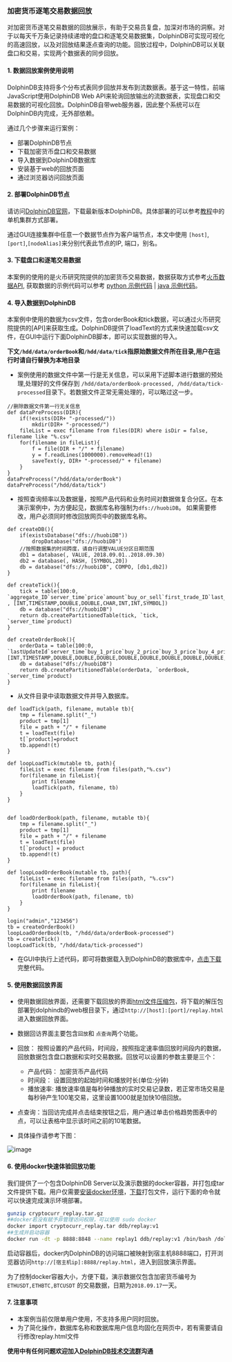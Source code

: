 ### 加密货币逐笔交易数据回放

对加密货币逐笔交易数据的回放展示，有助于交易员复盘，加深对市场的洞察。对于以每天千万条记录持续递增的盘口和逐笔交易数据集，DolphinDB可实现可视化的高速回放，以及对回放结果逐点查询的功能。回放过程中，DolphinDB可以关联盘口和交易，实现两个数据表的同步回放。

#### 1. 数据回放案例使用说明

DolphinDB支持将多个分布式表同步回放并发布到流数据表。基于这一特性，前端JavaScript使用DolphinDB Web API来轮询回放输出的流数据表，实现盘口和交易数据的可视化回放。DolphinDB自带web服务器，因此整个系统可以在DolphinDB内完成，无外部依赖。

通过几个步骤来运行案例：

* 部署DolphinDB节点
* 下载加密货币盘口和交易数据
* 导入数据到DolphinDB数据库
* 安装基于web的回放页面
* 通过浏览器访问回放页面

#### 2. 部署DolphinDB节点
请访问[DolphinDB官网](https://www.dolphindb.cn/downloads.html)，下载最新版本DolphinDB。具体部署的可以参考[教程](https://github.com/dolphindb/Tutorials_CN/blob/master/single_machine_cluster_deploy.md)中的单机集群方式部署。

通过GUI连接集群中任意一个数据节点作为客户端节点，本文中使用 `[host]`,`[port]`,`[nodeAlias]`来分别代表此节点的IP, 端口，别名。
#### 3. 下载盘口和逐笔交易数据
本案例的使用的是火币研究院提供的加密货币交易数据，数据获取方式参考[火币数据API](https://huobiapi.github.io/docs/spot/v1/cn/), 获取数据的示例代码可以参考 [python 示例代码](https://github.com/huobiapi/Futures-Python-demo) | [java 示例代码](https://github.com/huobiapi/Futures-Java-demo)。
#### 4. 导入数据到DolphinDB

本案例中使用的数据为csv文件，包含orderBook和tick数据，可以通过火币研究院提供的[API]来获取生成。DolphinDB提供了loadText的方式来快速加载csv文件，在GUI中运行下面DolphinDB脚本，即可以实现数据的导入。

**下文`/hdd/data/orderBook`和`/hdd/data/tick`指原始数据文件所在目录,用户在运行时请自行替换为本地目录** 

* 案例使用的数据文件中第一行是无关信息，可以采用下述脚本进行数据的预处理,处理好的文件保存到 `/hdd/data/orderBook-processed, /hdd/data/tick-processed`目录下。若数据文件正常无需处理的，可以略过这一步。
```kdb
//删除数据文件第一行无关信息
def dataPreProcess(DIR){
	if(!exists(DIR+ "-processed/"))
		mkdir(DIR+ "-processed/")
	fileList = exec filename from files(DIR) where isDir = false, filename like "%.csv"
	for(filename in fileList){
		f = file(DIR + "/" + filename)
		y = f.readLines(1000000).removeHead!(1)
		saveText(y, DIR+ "-processed/" + filename)
	}
}
dataPreProcess("/hdd/data/orderBook")
dataPreProcess("/hdd/data/tick")
```

* 按照查询频率以及数据量，按照产品代码和业务时间对数据做复合分区。在本演示案例中，为方便起见，数据库名称强制为`dfs://huobiDB`。 如果需要修改，用户必须同时修改回放网页中的数据库名称。
```kdb
def createDB(){
	if(existsDatabase("dfs://huobiDB"))
		dropDatabase("dfs://huobiDB")
    //按照数据集的时间跨度，请自行调整VALUE分区日期范围
	db1 = database(, VALUE, 2018.09.01..2018.09.30)
	db2 = database(, HASH, [SYMBOL,20])
	db = database("dfs://huobiDB", COMPO, [db1,db2])
}

def createTick(){
	tick = table(100:0, `aggregate_ID`server_time`price`amount`buy_or_sell`first_trade_ID`last_trade_ID`product , [INT,TIMESTAMP,DOUBLE,DOUBLE,CHAR,INT,INT,SYMBOL])
	db = database("dfs://huobiDB")
	return db.createPartitionedTable(tick, `tick, `server_time`product)
}

def createOrderBook(){
	orderData = table(100:0, `lastUpdateId`server_time`buy_1_price`buy_2_price`buy_3_price`buy_4_price`buy_5_price`buy_6_price`buy_7_price`buy_8_price`buy_9_price`buy_10_price`buy_11_price`buy_12_price`buy_13_price`buy_14_price`buy_15_price`buy_16_price`buy_17_price`buy_18_price`buy_19_price`buy_20_price`sell_1_price`sell_2_price`sell_3_price`sell_4_price`sell_5_price`sell_6_price`sell_7_price`sell_8_price`sell_9_price`sell_10_price`sell_11_price`sell_12_price`sell_13_price`sell_14_price`sell_15_price`sell_16_price`sell_17_price`sell_18_price`sell_19_price`sell_20_price`buy_1_amount`buy_2_amount`buy_3_amount`buy_4_amount`buy_5_amount`buy_6_amount`buy_7_amount`buy_8_amount`buy_9_amount`buy_10_amount`buy_11_amount`buy_12_amount`buy_13_amount`buy_14_amount`buy_15_amount`buy_16_amount`buy_17_amount`buy_18_amount`buy_19_amount`buy_20_amount`sell_1_amount`sell_2_amount`sell_3_amount`sell_4_amount`sell_5_amount`sell_6_amount`sell_7_amount`sell_8_amount`sell_9_amount`sell_10_amount`sell_11_amount`sell_12_amount`sell_13_amount`sell_14_amount`sell_15_amount`sell_16_amount`sell_17_amount`sell_18_amount`sell_19_amount`sell_20_amount`product,[INT,TIMESTAMP,DOUBLE,DOUBLE,DOUBLE,DOUBLE,DOUBLE,DOUBLE,DOUBLE,DOUBLE,DOUBLE,DOUBLE,DOUBLE,DOUBLE,DOUBLE,DOUBLE,DOUBLE,DOUBLE,DOUBLE,DOUBLE,DOUBLE,DOUBLE,DOUBLE,DOUBLE,DOUBLE,DOUBLE,DOUBLE,DOUBLE,DOUBLE,DOUBLE,DOUBLE,DOUBLE,DOUBLE,DOUBLE,DOUBLE,DOUBLE,DOUBLE,DOUBLE,DOUBLE,DOUBLE,DOUBLE,DOUBLE,DOUBLE,DOUBLE,DOUBLE,DOUBLE,DOUBLE,DOUBLE,DOUBLE,DOUBLE,DOUBLE,DOUBLE,DOUBLE,DOUBLE,DOUBLE,DOUBLE,DOUBLE,DOUBLE,DOUBLE,DOUBLE,DOUBLE,DOUBLE,DOUBLE,DOUBLE,DOUBLE,DOUBLE,DOUBLE,DOUBLE,DOUBLE,DOUBLE,DOUBLE,DOUBLE,DOUBLE,DOUBLE,DOUBLE,DOUBLE,DOUBLE,DOUBLE,DOUBLE,DOUBLE,DOUBLE,DOUBLE,SYMBOL])
	db = database("dfs://huobiDB")
	return db.createPartitionedTable(orderData, `orderBook, `server_time`product)
}

```

* 从文件目录中读取数据文件并导入数据库。
```kdb
def loadTick(path, filename, mutable tb){
	tmp = filename.split("_")
	product = tmp[1]
	file = path + "/" + filename
	t = loadText(file)
	t[`product]=product
	tb.append!(t)
}

def loopLoadTick(mutable tb, path){
	fileList = exec filename from files(path,"%.csv")
	for(filename in fileList){
		print filename
		loadTick(path, filename, tb)
	}
}


def loadOrderBook(path, filename, mutable tb){
	tmp = filename.split("_")
	product = tmp[1]
	file = path + "/" + filename
	t = loadText(file)
	t[`product] = product
	tb.append!(t)
}

def loopLoadOrderBook(mutable tb, path){
	fileList = exec filename from files(path, "%.csv")
	for(filename in fileList){
		print filename
		loadOrderBook(path, filename, tb)
	}
}

login("admin","123456")
tb = createOrderBook()
loopLoadOrderBook(tb, "/hdd/data/orderBook-processed")
tb = createTick()
loopLoadTick(tb, "/hdd/data/tick-processed")
```

* 在GUI中执行上述代码，即可将数据载入到DolphinDB的数据库中，[点击下载](https://github.com/dolphindb/applications/blob/master/cryptocurr_replay/importData.dos)完整代码。

#### 5. 使用数据回放界面

* 使用数据回放界面，还需要下载回放的界面[html文件压缩包](https://github.com/dolphindb/applications/raw/master/cryptocurr_replay/replay.zip)，将下载的解压包部署到dolphindb的web根目录下，通过`http://[host]:[port]/replay.html` 进入数据回放界面。
* 数据回访界面主要包含`回放`和 `点查询`两个功能。
* 回放： 按照设置的产品代码，时间段，按照指定速率值回放时间段内的数据，回放数据包含盘口数据和实时交易数据。回放可以设置的参数主要是三个：
    *  产品代码： 加密货币产品代码
    *  时间段： 设置回放的起始时间和播放时长(单位:分钟)
    *  播放速率: 播放速率值是每秒钟播放的实时交易记录数，若正常市场交易是每秒钟产生100笔交易，这里设置1000就是加快10倍回放。
* 点查询：当回访完成并点击结束按钮之后，用户通过单击价格趋势图表中的点，可以让表格中显示该时间之前的10笔数据。

* 具体操作请参考下图：

![image](https://github.com/dolphindb/Tutorials_CN/blob/master/images/replay/v.gif?raw=true)

#### 6. 使用docker快速体验回放功能
我们提供了一个包含DolphinDB Server以及演示数据的docker容器，并打包成tar文件提供下载。用户仅需要[安装docker环境](https://docs.docker.com/install/)，[下载](http://www.dolphindb.cn/downloads/cryptocurr_replay.tar.gz)打包文件，运行下面的命令就可以快速完成演示环境部署。

```bash
gunzip cryptocurr_replay.tar.gz
##docker若没有赋予非管理访问权限，可以使用 sudo docker
docker import cryptocurr_replay.tar ddb/replay:v1
##生成并启动容器
docker run -dt -p 8888:8848 --name replay1 ddb/replay:v1 /bin/bash /dolphindb/start.sh

```

启动容器后，docker内DolphinDB的访问端口被映射到宿主机8888端口，打开浏览器访问`http://[宿主机ip]:8888/replay.html`，进入到回放演示界面。

为了控制docker容器大小，方便下载，演示数据仅包含加密货币编号为`ETHUSDT,ETHBTC,BTCUSDT` 的交易数据，日期为`2018.09.17`一天。

#### 7. 注意事项

* 本案例当前仅限单用户使用，不支持多用户同时回放。
* 为了简化操作，数据库名称和数据库用户信息均固化在网页中，若有需要请自行修改replay.html文件

**使用中有任何问题欢迎加入[DolphinDB技术交流群](https://zhuanlan.zhihu.com/p/55382440)沟通**
